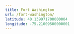 ```yaml
---
title: Fort Washington
url: /fort-washington/
latitude: 40.139971700000004
longitude: -75.21009500000001
---
```

